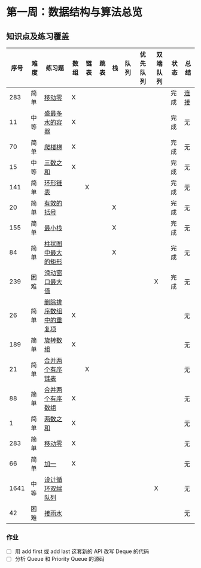 # 第一周：数据结构与算法总览
## 知识点及练习覆盖
|序号|难度|练习题|数组|链表|跳表|栈|队列|优先队列|双端队列|状态|总结|
|---|---|---|---|---|---|---|---|---|---|---|---|
|283|简单|[移动零](https://leetcode-cn.com/problems/move-zeroes/)|X|||||||完成|[连接](./moveZeroes/NOTE.md)|
|11|中等|[盛最多水的容器](https://leetcode-cn.com/problems/container-with-most-water/)|X|||||||完成|无|
|70|简单|[爬楼梯](https://leetcode-cn.com/problems/climbing-stairs/)|X|||||||完成|无|
|15|中等|[三数之和](https://leetcode-cn.com/problems/3sum/)|X|||||||完成|无|
|141|简单|[环形链表](https://leetcode-cn.com/problems/linked-list-cycle/)||X||||||完成|无|
|20|简单|[有效的括号](https://leetcode-cn.com/problems/valid-parentheses/)||||X||||完成|无|
|155|简单|[最小栈](https://leetcode-cn.com/problems/min-stack/)||||X||||完成|无|
|84|简单|[柱状图中最大的矩形](https://leetcode-cn.com/problems/largest-rectangle-in-histogram/)||||X||||完成|无|
|239|困难|[滑动窗口最大值](https://leetcode-cn.com/problems/sliding-window-maximum/)|||||||X|完成|无|
|26|简单|[删除排序数组中的重复项](https://leetcode-cn.com/problems/remove-duplicates-from-sorted-array/)|X||||||||无|
|189|简单|[旋转数组](https://leetcode-cn.com/problems/rotate-array/)|X||||||||无|
|21|简单|[合并两个有序链表](https://leetcode-cn.com/problems/merge-two-sorted-lists/)||X|||||||无|
|88|简单|[合并两个有序数组](https://leetcode-cn.com/problems/merge-sorted-array/)|X||||||||无|
|1|简单|[两数之和](https://leetcode-cn.com/problems/two-sum/)|X||||||||无|
|283|简单|[移动零](https://leetcode-cn.com/problems/move-zeroes/)|X||||||||无|
|66|简单|[加一](https://leetcode-cn.com/problems/plus-one/)|X||||||||无|
|1641|中等|[设计循环双端队列](https://leetcode.com/problems/design-circular-deque/)|||||||X||无|
|42|困难|[接雨水](https://leetcode.com/problems/trapping-rain-water/)|||||||||无|
### 作业
- [ ] 用 add first 或 add last 这套新的 API 改写 Deque 的代码
- [ ] 分析 Queue 和 Priority Queue 的源码